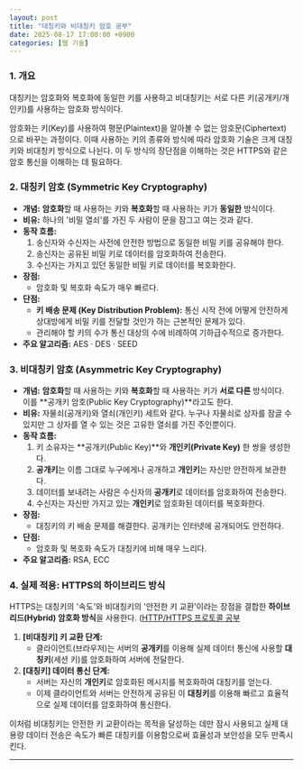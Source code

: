 ```yaml
---
layout: post
title: "대칭키와 비대칭키 암호 공부"
date: 2025-08-17 17:00:00 +0900
categories: [웹 기술]
---
```


### 1. 개요

대칭키는 암호화와 복호화에 동일한 키를 사용하고 비대칭키는 서로 다른 키(공개키/개인키)를 사용하는 암호화 방식이다.

암호화는 키(Key)를 사용하여 평문(Plaintext)을 알아볼 수 없는 암호문(Ciphertext)으로 바꾸는 과정이다. 이때 사용하는 키의 종류와 방식에 따라 암호화 기술은 크게 대칭키와 비대칭키 방식으로 나뉜다. 이 두 방식의 장단점을 이해하는 것은 HTTPS와 같은 암호 통신을 이해하는 데 필요하다.

### 2. 대칭키 암호 (Symmetric Key Cryptography)

*   **개념:** **암호화**할 때 사용하는 키와 **복호화**할 때 사용하는 키가 **동일한** 방식이다.
*   **비유:** 하나의 '비밀 열쇠'를 가진 두 사람이 문을 잠그고 여는 것과 같다.
*   **동작 흐름:**
    1.  송신자와 수신자는 사전에 안전한 방법으로 동일한 비밀 키를 공유해야 한다.
    2.  송신자는 공유된 비밀 키로 데이터를 암호화하여 전송한다.
    3.  수신자는 가지고 있던 동일한 비밀 키로 데이터를 복호화한다.
*   **장점:**
    *   암호화 및 복호화 속도가 매우 빠르다.
*   **단점:**
    *   **키 배송 문제 (Key Distribution Problem):** 통신 시작 전에 어떻게 안전하게 상대방에게 비밀 키를 전달할 것인가 하는 근본적인 문제가 있다.
    *   관리해야 할 키의 수가 통신 대상의 수에 비례하여 기하급수적으로 증가한다.
*   **주요 알고리즘:** AES · DES · SEED

### 3. 비대칭키 암호 (Asymmetric Key Cryptography)

*   **개념:** **암호화**할 때 사용하는 키와 **복호화**할 때 사용하는 키가 **서로 다른** 방식이다. 이를 **공개키 암호(Public Key Cryptography)**라고도 한다.
*   **비유:** 자물쇠(공개키)와 열쇠(개인키) 세트와 같다. 누구나 자물쇠로 상자를 잠글 수 있지만 그 상자를 열 수 있는 것은 고유한 열쇠를 가진 주인뿐이다.
*   **동작 흐름:**
    1.  키 소유자는 **공개키(Public Key)**와 **개인키(Private Key)** 한 쌍을 생성한다.
    2.  **공개키**는 이름 그대로 누구에게나 공개하고 **개인키**는 자신만 안전하게 보관한다.
    3.  데이터를 보내려는 사람은 수신자의 **공개키**로 데이터를 암호화하여 전송한다.
    4.  수신자는 자신만 가지고 있는 **개인키**로 암호화된 데이터를 복호화한다.
*   **장점:**
    *   대칭키의 키 배송 문제를 해결한다. 공개키는 인터넷에 공개되어도 안전하다.
*   **단점:**
    *   암호화 및 복호화 속도가 대칭키에 비해 매우 느리다.
*   **주요 알고리즘:** RSA, ECC

### 4. 실제 적용: HTTPS의 하이브리드 방식

HTTPS는 대칭키의 '속도'와 비대칭키의 '안전한 키 교환'이라는 장점을 결합한 **하이브리드(Hybrid) 암호화 방식**을 사용한다. ([HTTP/HTTPS 프로토콜 공부](https://hamap0.github.io/study/웹-기술/2025/09/14/HTTP-HTTPS_study.html)

1.  **[비대칭키] 키 교환 단계:**
    *   클라이언트(브라우저)는 서버의 **공개키**를 이용해 실제 데이터 통신에 사용할 **대칭키**(세션 키)를 암호화하여 서버에 전달한다.
2.  **[대칭키] 데이터 통신 단계:**
    *   서버는 자신의 **개인키**로 암호화된 메시지를 복호화하여 대칭키를 얻는다.
    *   이제 클라이언트와 서버는 안전하게 공유된 이 **대칭키**를 이용해 빠르고 효율적으로 실제 데이터를 암호화하여 통신한다.

이처럼 비대칭키는 안전한 키 교환이라는 목적을 달성하는 데만 잠시 사용되고 실제 대용량 데이터 전송은 속도가 빠른 대칭키를 이용함으로써 효율성과 보안성을 모두 만족시킨다.

<hr class="short-rule">
